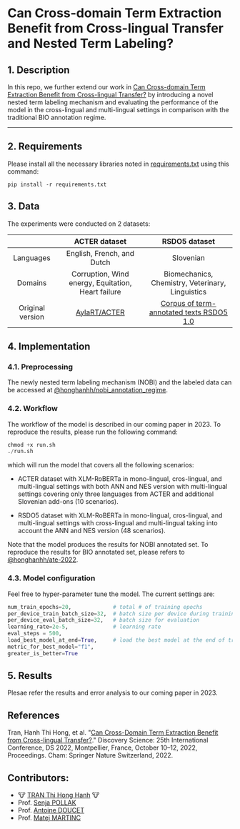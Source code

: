 # Can Cross-domain Term Extraction Benefit from Cross-lingual Transfer and Nested Term Labeling?

## 1. Description

In this repo, we further extend our work in [Can Cross-domain Term Extraction Benefit from Cross-lingual Transfer?](https://github.com/honghanhh/ate-2022) by introducing a novel nested term labeling mechanism and evaluating the performance of the model in the cross-lingual and multi-lingual settings in comparison with the traditional BIO annotation regime.

---

## 2. Requirements

Please install all the necessary libraries noted in [requirements.txt](./requirements.txt) using this command:

```
pip install -r requirements.txt
```

## 3. Data

The experiments were conducted on 2 datasets:

||ACTER dataset| RSDO5 dataset|
|:-:|:-:|:-:|
|Languages|English, French, and Dutch|Slovenian|
|Domains|Corruption,  Wind energy, Equitation, Heart failure|Biomechanics, Chemistry, Veterinary, Linguistics |
|Original version|  [AylaRT/ACTER](https://github.com/AylaRT/ACTER.git) | [Corpus of term-annotated texts RSDO5 1.0](https://www.clarin.si/repository/xmlui/handle/11356/1400) |

## 4. Implementation

### 4.1. Preprocessing

The newly nested term labeling mechanism (NOBI) and the labeled data can be accessed at [@honghanhh/nobi_annotation_regime](https://github.com/honghanhh/nobi_annotation_regime).

### 4.2. Workflow

The workflow of the model is described in our coming paper in 2023.
To reproduce the results, please run the following command:

```python
chmod +x run.sh
./run.sh
```

which will run the model that covers all the following scenarios:

- ACTER dataset with XLM-RoBERTa in mono-lingual, cros-lingual, and multi-lingual settings with both ANN and NES version with multi-lingual settings covering only three languages from ACTER and additional Slovenian add-ons (10 scenarios).

- RSDO5 dataset with XLM-RoBERTa in mono-lingual, cros-lingual, and multi-lingual settings with cross-lingual and multi-lingual taking into account the ANN and NES version (48 scenarios).

Note that the model produces the results for NOBI annotated set. To reproduce the results for BIO annotated set, please refers to [@honghanhh/ate-2022](https://github.com/honghanhh/ate-2022).

### 4.3. Model configuration

Feel free to hyper-parameter tune the model. The current settings are:
```python
num_train_epochs=20,             # total # of training epochs
per_device_train_batch_size=32,  # batch size per device during training
per_device_eval_batch_size=32,   # batch size for evaluation 
learning_rate=2e-5,              # learning rate
eval_steps = 500,
load_best_model_at_end=True,     # load the best model at the end of training
metric_for_best_model="f1",
greater_is_better=True
```

## 5. Results

Plesae refer the results and error analysis to our coming paper in 2023.

## References

Tran, Hanh Thi Hong, et al. "[Can Cross-Domain Term Extraction Benefit from Cross-lingual Transfer?](https://link.springer.com/chapter/10.1007/978-3-031-18840-4_26)." Discovery Science: 25th International Conference, DS 2022, Montpellier, France, October 10–12, 2022, Proceedings. Cham: Springer Nature Switzerland, 2022.

## Contributors:

- 🐮 [TRAN Thi Hong Hanh](https://github.com/honghanhh) 🐮
- Prof. [Senja POLLAK](https://github.com/senjapollak)
- Prof. [Antoine DOUCET](https://github.com/antoinedoucet)
- Prof. [Matej MARTINC](https://github.com/matejMartinc)
